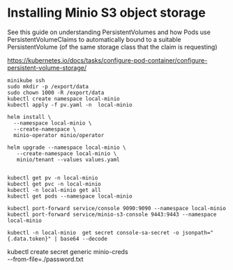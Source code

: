 # Installing Minio S3 object storage
See this guide on understanding PersistentVolumes and how Pods use PersistentVolumeClaims to automatically bound to a suitable PersistentVolume (of the same storage class that the claim is requesting)

https://kubernetes.io/docs/tasks/configure-pod-container/configure-persistent-volume-storage/
```
minikube ssh
sudo mkdir -p /export/data
sudo chown 1000 -R /export/data
kubectl create namespace local-minio
kubectl apply -f pv.yaml -n  local-minio

helm install \
  --namespace local-minio \
  --create-namespace \
  minio-operator minio/operator

helm upgrade --namespace local-minio \
   --create-namespace local-minio \
   minio/tenant --values values.yaml


kubectl get pv -n local-minio
kubectl get pvc -n local-minio
kubectl -n local-minio get all
kubectl get pods --namespace local-minio

kubectl port-forward service/console 9090:9090 --namespace local-minio
kubectl port-forward service/minio-s3-console 9443:9443 --namespace local-minio

kubectl -n local-minio  get secret console-sa-secret -o jsonpath="{.data.token}" | base64 --decode
```




kubectl create secret generic minio-creds \
  --from-file=./password.txt

